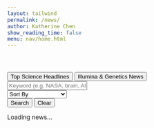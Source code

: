 ```yaml
---
layout: tailwind
permalink: /news/
author: Katherine Chen
show_reading_time: false
menu: nav/home.html
---
```


<div style="padding-top: 40px;"></div>

<!-- Tabs -->
<div class="max-w-4xl mx-auto px-4">
  <div class="flex mx-auto rounded-lg overflow-hidden gap-x-14 justify-center">
    <button id="tab-science" class="tab-btn bg-blue-800 text-white text-xl font-semibold w-[500px] py-4 rounded-lg">Top Science Headlines</button>
    <button id="tab-illumina" class="tab-btn bg-blue-900 text-white text-xl font-semibold w-[500px] py-4 rounded-lg">Illumina & Genetics News</button>
  </div>
</div>

<!-- Filters Section -->
<form id="filter-form" class="max-w-4xl mx-auto p-4 bg-white rounded-xl shadow-md space-y-4 text-black">
  <input type="hidden" name="endpoint" id="endpoint" value="science-news" />

  <!-- Science Fields -->
  <div id="science-fields" class="space-y-2">
    <input type="text" name="q" placeholder="Keyword (e.g. NASA, brain, AI...)" class="border p-2 rounded w-full text-black" />
  </div>

  <!-- Everything (Illumina) Fields -->
  <div id="everything-fields" class="everything-only hidden space-y-2">
    <select name="sortBy" class="border p-2 rounded bg-blue-800 text-white">
      <option value="">Sort By</option>
      <option value="publishedAt">Published At (Date)</option>
      <option value="relevancy">Relevancy</option>
    </select>
  </div>

  <!-- Buttons -->
  <div class="flex space-x-4">
    <button type="submit" class="bg-blue-800 text-white px-4 py-2 rounded hover:bg-blue-700">Search</button>
    <button type="button" id="clear-button" class="bg-gray-400 text-white px-4 py-2 rounded hover:bg-gray-500">Clear</button>
  </div>
</form>

<!-- News Results -->
<div id="science-news" class="max-w-4xl mx-auto mt-6">
  <p>Loading news...</p>
</div>

<script type="module">
  import { pythonURI, fetchOptions } from '{{site.baseurl}}/assets/js/api/config.js';

  const tabs = {
    science: {
      endpoint: "science-news",
      showScienceFields: true,
      showEverythingFields: false
    },
    illumina: {
      endpoint: "everything-news",
      showScienceFields: false,
      showEverythingFields: true
    }
  };

  const tabButtons = {
    science: document.getElementById("tab-science"),
    illumina: document.getElementById("tab-illumina")
  };

  function setTab(tabKey) {
    const tab = tabs[tabKey];
    document.getElementById("endpoint").value = tab.endpoint;

    Object.keys(tabButtons).forEach(key => {
      tabButtons[key].classList.remove("bg-blue-800", "bg-blue-900", "hover:bg-blue-700", "border-b-4");
      tabButtons[key].classList.add("bg-blue-900", "hover:bg-blue-700"); // unselected = darker
    });

    tabButtons[tabKey].classList.remove("bg-blue-900");
    tabButtons[tabKey].classList.add("bg-blue-800", "border-b-4"); // selected = lighter
    document.getElementById("science-fields").classList.toggle("hidden", !tab.showScienceFields);
    document.getElementById("everything-fields").classList.toggle("hidden", !tab.showEverythingFields);

    fetchNews({
      endpoint: tab.endpoint,
      ...(tabKey === "illumina" ? {} : { q: "" }),
      pageSize: "10"
    });
  }

  async function fetchNews(params) {
    const container = document.getElementById("science-news");
    container.innerHTML = "<p>Loading news...</p>";

    try {
      let endpointPath = "/api/science-news";
      if (params.endpoint === "everything-news") {
        endpointPath = "/api/everything-news";
        params.q = "Illumina Inc OR genes OR DNA OR genomics OR CRISPR OR biotech";
      }

      const queryParams = new URLSearchParams();
      for (const key in params) {
        if (key !== "endpoint" && params[key]) {
          queryParams.append(key, params[key]);
        }
      }

      const response = await fetch(pythonURI + `${endpointPath}?${queryParams.toString()}`);
      if (!response.ok) {
        const errData = await response.json().catch(() => null);
        throw new Error(errData?.error || response.statusText);
      }

      const data = await response.json();
      container.innerHTML = "";

      if (!data.articles || data.articles.length === 0) {
        container.innerHTML = "<p>No articles found.</p>";
        return;
      }

      data.articles.forEach(article => {
        const card = document.createElement("div");
        card.className = "bg-white rounded-lg shadow-md p-6 mb-6";

        card.innerHTML = `
          <h3 class="text-lg font-semibold mb-2">
            <a href="${article.url}" target="_blank" class="text-blue-700 hover:underline">${article.title}</a>
          </h3>
          ${article.urlToImage ? `<img src="${article.urlToImage}" class="w-full md:w-1/3 float-right ml-4 rounded mb-2" alt="News image">` : ""}
          <p class="text-gray-700 mb-3">${article.description || ""}</p>
          <div class="text-sm text-gray-500">
            <span><strong>Source:</strong> ${article.source.name}</span> &nbsp;|&nbsp;
            <span><strong>Published:</strong> ${new Date(article.publishedAt).toLocaleString()}</span>
          </div>
          <div class="clear-both"></div>
        `;

        container.appendChild(card);
      });
    } catch (err) {
      container.innerHTML = `<p class="text-red-600">Error loading news: ${err.message}</p>`;
    }
  }

  // Form submission
  document.getElementById("filter-form").addEventListener("submit", (e) => {
    e.preventDefault();
    const form = e.target;
    const formData = new FormData(form);
    const params = {};

    for (const [key, value] of formData.entries()) {
      if (value.trim() !== "") {
        params[key] = value.trim();
      }
    }

    params.endpoint = document.getElementById("endpoint").value;
    fetchNews(params);
  });

  // Clear filters
  document.getElementById("clear-button").addEventListener("click", () => {
    const form = document.getElementById("filter-form");
    form.q.value = "";
    form.sortBy.value = "";
    fetchNews({ endpoint: document.getElementById("endpoint").value, pageSize: "10" });
  });

  // Tab listeners
  tabButtons.science.addEventListener("click", () => setTab("science"));
  tabButtons.illumina.addEventListener("click", () => setTab("illumina"));

  // Initial load
  window.addEventListener("DOMContentLoaded", () => {
    setTab("science");
  });
</script>